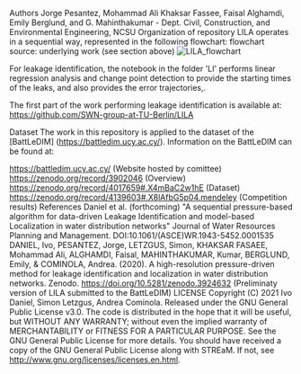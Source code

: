 Authors
Jorge Pesantez, Mohammad Ali Khaksar Fassee, Faisal Alghamdi, Emily Berglund, and G. Mahinthakumar - Dept. Civil, Construction, and Environmental Engineering, NCSU
Organization of repository
LILA operates in a sequential way, represented in the following flowchart: flowchart source: underlying work (see section above)
![LILA_flowchart](https://user-images.githubusercontent.com/20780213/151023914-1aa42846-8061-43eb-b36a-06954177153f.png)


For leakage identification, the notebook in the folder 'LI' performs linear regression analysis and change point detection to provide the starting times of the leaks, and also provides the error trajectories,.

The first part of the work performing leakage identification is available at: https://github.com/SWN-group-at-TU-Berlin/LILA

Dataset
The work in this repository is applied to the dataset of the [BattLeDIM] (https://battledim.ucy.ac.cy/). Information on the BattLeDIM can be found at:

https://battledim.ucy.ac.cy/ (Website hosted by comittee)
https://zenodo.org/record/3902046 (Overview)
https://zenodo.org/record/4017659#.X4mBaC2w1hE (Dataset)
https://zenodo.org/record/4139603#.X8lAfbG5p04.mendeley (Competition results)
References
Daniel et al. (forthcoming) "A sequential pressure-based algorithm for data-driven Leakage Identification and model-based Localization in water distribution networks" Journal of Water Resources Planning and Management. DOI:10.1061/(ASCE)WR.1943-5452.0001535
DANIEL, Ivo, PESANTEZ, Jorge, LETZGUS, Simon, KHAKSAR FASAEE, Mohammad Ali, ALGHAMDI, Faisal, MAHINTHAKUMAR, Kumar, BERGLUND, Emily, & COMINOLA, Andrea. (2020). A high-resolution pressure-driven method for leakage identification and localization in water distribution networks. Zenodo. https://doi.org/10.5281/zenodo.3924632 (Preliminaty version of LILA submitted to the BattLeDIM)
LICENSE
Copyright (C) 2021 Ivo Daniel, Simon Letzgus, Andrea Cominola. Released under the GNU General Public License v3.0. The code is distributed in the hope that it will be useful, but WITHOUT ANY WARRANTY; without even the implied warranty of MERCHANTABILITY or FITNESS FOR A PARTICULAR PURPOSE. See the GNU General Public License for more details. You should have received a copy of the GNU General Public License along with STREaM. If not, see http://www.gnu.org/licenses/licenses.en.html.

